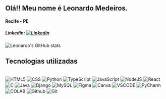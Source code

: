 ## Olá!! Meu nome é Leonardo Medeiros.
#### Recife - PE 

 ##### Linkedin: [![Linkedin](https://img.shields.io/badge/LinkedIn-0077B5?style=for-the-badge&logo=linkedin&logoColor=white)](https://www.linkedin.com/in/leonardo-medeiros-de-freitas-b46899235/)

 ![Leonardo's GitHub stats](https://github-readme-stats.vercel.app/api?username=LeoMedeirosss&show_icons=true&theme=dracula) 


## Tecnologias utilizadas

<div style="display: inline block"> <br/>
    <img align="center" alt="HTML5" src="https://img.shields.io/badge/HTML5-E34F26?style=for-the-badge&logo=html5&logoColor=white" />
        <img align="center" alt="CSS" src="https://img.shields.io/badge/CSS3-1572B6?style=for-the-badge&logo=css3&logoColor=white" />
            <img align="center" alt="Python" src="https://img.shields.io/badge/Python-14354C?style=for-the-badge&logo=python&logoColor=white" />
             <img align="center" alt="TypeScript" src="https://img.shields.io/badge/TypeScript-3178C6?style=for-the-badge&logo=typescript&logoColor=white" />
                <img align="center" alt="JavaScript" src="https://img.shields.io/badge/JavaScript-F7DF1E?style=for-the-badge&logo=javascript&logoColor=black" />
                                <img align="center" alt="NodeJS" src="https://img.shields.io/badge/Node.js-43853D?style=for-the-badge&logo=node.js&logoColor=white" />
                                                <img align="center" alt="React" src="https://img.shields.io/badge/React-20232A?style=for-the-badge&logo=react&logoColor=61DAFB" />
                                                <img align="center" alt="C" src="https://img.shields.io/badge/C-00599C?style=for-the-badge&logo=c&logoColor=white" />
                                                <img align="center" alt="Java" src="https://img.shields.io/badge/Java-ED8B00?style=for-the-badge&logo=openjdk&logoColor=white" />
                                                <img align="center" alt="Django" src="https://img.shields.io/badge/Django-092E20?style=for-the-badge&logo=django&logoColor=white" />
                                                <img align="center" alt="MySQL" src="https://img.shields.io/badge/MySQL-005C84?style=for-the-badge&logo=mysql&logoColor=white" />
                                                <img align="center" alt="Figma" src="https://img.shields.io/badge/Figma-F24E1E?style=for-the-badge&logo=figma&logoColor=white" />
                                                <img align="center" alt="Canva" src="https://img.shields.io/badge/Canva-%2300C4CC.svg?&style=for-the-badge&logo=Canva&logoColor=white" />
                                                <img align="center" alt="VSCODE" src="https://img.shields.io/badge/Visual_Studio_Code-0078D4?style=for-the-badge&logo=visual%20studio%20code&logoColor=white" />
                                                <img align="center" alt="PyCharm" src="https://img.shields.io/badge/PyCharm-000000.svg?&style=for-the-badge&logo=PyCharm&logoColor=white" />
                                                <img align="center" alt="COLAB" src="https://img.shields.io/badge/Colab-F9AB00?style=for-the-badge&logo=googlecolab&color=525252" />
                                                <img align="center" alt="Github" src="https://img.shields.io/badge/GitHub-100000?style=for-the-badge&logo=github&logoColor=white" />
                                                <img align="center" alt="Git" src="https://img.shields.io/badge/GIT-E44C30?style=for-the-badge&logo=git&logoColor=white" />
                                                
</div>

<br/>

<br/>
